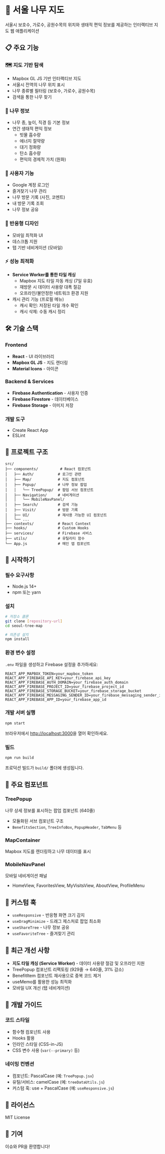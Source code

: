 # 🌳 서울 나무 지도

서울시 보호수, 가로수, 공원수목의 위치와 생태적 편익 정보를 제공하는 인터랙티브 지도 웹 애플리케이션

## 📋 주요 기능

### 🗺️ 지도 기반 탐색
- Mapbox GL JS 기반 인터랙티브 지도
- 서울시 전역의 나무 위치 표시
- 나무 종류별 필터링 (보호수, 가로수, 공원수목)
- 검색을 통한 나무 찾기

### 🌲 나무 정보
- 나무 종, 높이, 직경 등 기본 정보
- 연간 생태적 편익 정보
  - 빗물 흡수량
  - 에너지 절약량
  - 대기 정화량
  - 탄소 흡수량
  - 편익의 경제적 가치 (원화)

### 👤 사용자 기능
- Google 계정 로그인
- 즐겨찾기 나무 관리
- 나무 방문 기록 (사진, 코멘트)
- 내 방문 기록 조회
- 나무 정보 공유

### 📱 반응형 디자인
- 모바일 최적화 UI
- 데스크톱 지원
- 탭 기반 네비게이션 (모바일)

### ⚡ 성능 최적화
- **Service Worker를 통한 타일 캐싱**
  - Mapbox 지도 타일 자동 캐싱 (7일 유효)
  - 재방문 시 데이터 사용량 대폭 절감
  - 오프라인/불안정한 네트워크 환경 지원
- 캐시 관리 기능 (프로필 메뉴)
  - 캐시 확인: 저장된 타일 개수 확인
  - 캐시 삭제: 수동 캐시 정리

## 🛠️ 기술 스택

### Frontend
- **React** - UI 라이브러리
- **Mapbox GL JS** - 지도 렌더링
- **Material Icons** - 아이콘

### Backend & Services
- **Firebase Authentication** - 사용자 인증
- **Firebase Firestore** - 데이터베이스
- **Firebase Storage** - 이미지 저장

### 개발 도구
- Create React App
- ESLint

## 📁 프로젝트 구조

```
src/
├── components/          # React 컴포넌트
│   ├── Auth/           # 로그인 관련
│   ├── Map/            # 지도 컴포넌트
│   ├── Popup/          # 나무 정보 팝업
│   │   └── TreePopup/  # 팝업 서브 컴포넌트
│   ├── Navigation/     # 네비게이션
│   │   └── MobileNavPanel/
│   ├── Search/         # 검색 기능
│   ├── Visit/          # 방문 기록
│   ├── UI/             # 재사용 가능한 UI 컴포넌트
│   └── ...
├── contexts/           # React Context
├── hooks/              # Custom Hooks
├── services/           # Firebase 서비스
├── utils/              # 유틸리티 함수
└── App.js              # 메인 앱 컴포넌트
```

## 🚀 시작하기

### 필수 요구사항
- Node.js 14+
- npm 또는 yarn

### 설치

```bash
# 저장소 클론
git clone [repository-url]
cd seoul-tree-map

# 의존성 설치
npm install
```

### 환경 변수 설정

`.env` 파일을 생성하고 Firebase 설정을 추가하세요:

```env
REACT_APP_MAPBOX_TOKEN=your_mapbox_token
REACT_APP_FIREBASE_API_KEY=your_firebase_api_key
REACT_APP_FIREBASE_AUTH_DOMAIN=your_firebase_auth_domain
REACT_APP_FIREBASE_PROJECT_ID=your_firebase_project_id
REACT_APP_FIREBASE_STORAGE_BUCKET=your_firebase_storage_bucket
REACT_APP_FIREBASE_MESSAGING_SENDER_ID=your_firebase_messaging_sender_id
REACT_APP_FIREBASE_APP_ID=your_firebase_app_id
```

### 개발 서버 실행

```bash
npm start
```

브라우저에서 [http://localhost:3000](http://localhost:3000)을 열어 확인하세요.

### 빌드

```bash
npm run build
```

프로덕션 빌드가 `build/` 폴더에 생성됩니다.

## 🎨 주요 컴포넌트

### TreePopup
나무 상세 정보를 표시하는 팝업 컴포넌트 (640줄)
- 모듈화된 서브 컴포넌트 구조
- `BenefitsSection`, `TreeInfoBox`, `PopupHeader`, `TabMenu` 등

### MapContainer
Mapbox 지도를 렌더링하고 나무 데이터를 표시

### MobileNavPanel
모바일 네비게이션 패널
- HomeView, FavoritesView, MyVisitsView, AboutView, ProfileMenu

## 🔧 커스텀 훅

- `useResponsive` - 반응형 화면 크기 감지
- `useDragMinimize` - 드래그 제스처로 팝업 최소화
- `useShareTree` - 나무 정보 공유
- `useFavoriteTree` - 즐겨찾기 관리

## 🎯 최근 개선 사항

- **지도 타일 캐싱 (Service Worker)** - 데이터 사용량 절감 및 오프라인 지원
- TreePopup 컴포넌트 리팩토링 (929줄 → 640줄, 31% 감소)
- BenefitItem 컴포넌트 재사용으로 중복 코드 제거
- useMemo를 활용한 성능 최적화
- 모바일 UX 개선 (탭 네비게이션)

## 📝 개발 가이드

### 코드 스타일
- 함수형 컴포넌트 사용
- Hooks 활용
- 인라인 스타일 (CSS-in-JS)
- CSS 변수 사용 (`var(--primary)` 등)

### 네이밍 컨벤션
- 컴포넌트: PascalCase (예: `TreePopup.jsx`)
- 유틸/서비스: camelCase (예: `treeDataUtils.js`)
- 커스텀 훅: use + PascalCase (예: `useResponsive.js`)

## 📄 라이선스

MIT License

## 👥 기여

이슈와 PR을 환영합니다!
